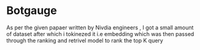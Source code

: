 # Botgauge

As per the given papaer written by Nivdia engineers , I got a small amount of dataset after which i tokinezed it i.e embedding which was then passed through the ranking and retrivel model to rank the top K query

